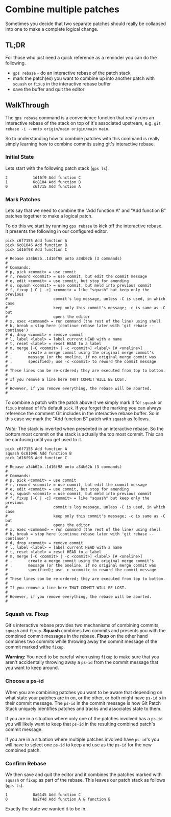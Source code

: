 # Combine multiple patches

Sometimes you decide that two separate patches should really be collapsed into
one to make a complete logical change.

## TL;DR

For those who just need a quick reference as a reminder you can do the
following.

- `gps rebase` - do an interactive rebase of the patch stack
- mark the patch(es) you want to combine up into another patch with `squash` or
  `fixup` in the interactive rebase buffer
- save the buffer and quit the editor

## WalkThrough

The `gps rebase` command is a convenience function that really runs an
interactive rebase of the stack on top of it's associated upstream, e.g.
`git rebase -i --onto origin/main origin/main main`.

So to understanding how to combine patches with this command is really simply
learning how to combine commits using git's interactive rebase.

### Initial State

Lets start with the following patch stack (`gps ls`).

```
2           1d16f9 Add function C
1           6c8104 Add function B
0           c6f715 Add function A
```

### Mark Patches

Lets say that we need to combine the "Add function A" and "Add function B" patches together to make a logical patch.

To do this we start by running `gps rebase` to kick off the interactive rebase.
It presents the following in our configured editor.

```
pick c6f7155 Add function A
pick 6c81046 Add function B
pick 1d16f98 Add function C

# Rebase a34b62b..1d16f98 onto a34b62b (3 commands)
#
# Commands:
# p, pick <commit> = use commit
# r, reword <commit> = use commit, but edit the commit message
# e, edit <commit> = use commit, but stop for amending
# s, squash <commit> = use commit, but meld into previous commit
# f, fixup [-C | -c] <commit> = like "squash" but keep only the previous
#                    commit's log message, unless -C is used, in which case
#                    keep only this commit's message; -c is same as -C but
#                    opens the editor
# x, exec <command> = run command (the rest of the line) using shell
# b, break = stop here (continue rebase later with 'git rebase --continue')
# d, drop <commit> = remove commit
# l, label <label> = label current HEAD with a name
# t, reset <label> = reset HEAD to a label
# m, merge [-C <commit> | -c <commit>] <label> [# <oneline>]
# .       create a merge commit using the original merge commit's
# .       message (or the oneline, if no original merge commit was
# .       specified); use -c <commit> to reword the commit message
#
# These lines can be re-ordered; they are executed from top to bottom.
#
# If you remove a line here THAT COMMIT WILL BE LOST.
#
# However, if you remove everything, the rebase will be aborted.
#
```

To combine a patch with the patch above it we simply mark it for `squash` or
`fixup` instead of it's default `pick`. If you forget the marking you can always
reference the comment Git includes in the interactive rebase buffer. So in this
case we mark the "Add function B" patch with `squash` as follows.

*Note:* The stack is inverted when presented in an interactive rebase. So the
bottom most commit on the stack is actually the top most commit. This can be
confusing until you get used to it.

```
pick c6f7155 Add function A
squash 6c81046 Add function B
pick 1d16f98 Add function C

# Rebase a34b62b..1d16f98 onto a34b62b (3 commands)
#
# Commands:
# p, pick <commit> = use commit
# r, reword <commit> = use commit, but edit the commit message
# e, edit <commit> = use commit, but stop for amending
# s, squash <commit> = use commit, but meld into previous commit
# f, fixup [-C | -c] <commit> = like "squash" but keep only the previous
#                    commit's log message, unless -C is used, in which case
#                    keep only this commit's message; -c is same as -C but
#                    opens the editor
# x, exec <command> = run command (the rest of the line) using shell
# b, break = stop here (continue rebase later with 'git rebase --continue')
# d, drop <commit> = remove commit
# l, label <label> = label current HEAD with a name
# t, reset <label> = reset HEAD to a label
# m, merge [-C <commit> | -c <commit>] <label> [# <oneline>]
# .       create a merge commit using the original merge commit's
# .       message (or the oneline, if no original merge commit was
# .       specified); use -c <commit> to reword the commit message
#
# These lines can be re-ordered; they are executed from top to bottom.
#
# If you remove a line here THAT COMMIT WILL BE LOST.
#
# However, if you remove everything, the rebase will be aborted.
#
```

### Squash vs. Fixup

Git's interactive rebase provides two mechanisms of combining commits, `squash`
and `fixup`. **Squash** combines two commits and presents you with the combined
commit messages in the rebase. **Fixup** on the other hand combines two commits
while throwing away the commit message of the commit marked withe `fixup`.

**Warning:** You need to be careful when using `fixup` to make sure that you
aren't accidentally throwing away a `ps-id` from the commit message that you
want to keep around. 

### Choose a ps-id

When you are combining patches you want to be aware that depending on what
state your patches are in on, or the other, or both might have `ps-id`'s in
their commit message. The `ps-id` in the commit message is how Git Patch Stack
uniquely identifies patches and tracks and associates state to them.

If you are in a situation where only one of the patches involved has a `ps-id`
you will likely want to keep that `ps-id` in the resulting combined patch's
commit message.

If you are in a situation where multiple patches involved have `ps-id`'s you
will have to select one `ps-id` to keep and use as the `ps-id` for the new
combined patch.

### Confirm Rebase

We then save and quit the editor and it combines the patches marked with
`squash` or `fixup` as part of the rebase. This leaves our patch stack as
follows (`gps ls`).

```
1           8a6145 Add function C
0           ba2f4d Add function A & function B
```

Exactly the state we wanted it to be in.
